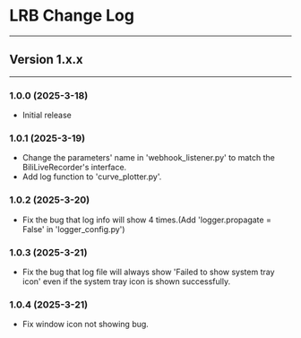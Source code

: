 # LRB Change Log

**********

## Version 1.x.x

**********

### 1.0.0 (2025-3-18)
- Initial release

### 1.0.1 (2025-3-19)
- Change the parameters' name in 'webhook_listener.py' to match the BiliLiveRecorder's interface.
- Add log function to 'curve_plotter.py'.

### 1.0.2 (2025-3-20)
- Fix the bug that log info will show 4 times.(Add 'logger.propagate = False' in 'logger_config.py')

### 1.0.3 (2025-3-21)
- Fix the bug that log file will always show 'Failed to show system tray icon' even if the system tray icon is shown successfully.

### 1.0.4 (2025-3-21)
- Fix window icon not showing bug.